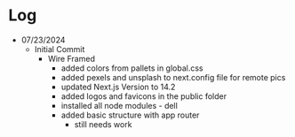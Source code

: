 # Log

- 07/23/2024
  - Initial Commit
    - Wire Framed
      - added colors from pallets in global.css
      - added pexels and unsplash to next.config file for remote pics
      - updated Next.js Version to 14.2
      - added logos and favicons in the public folder
      - installed all node modules - dell
      - added basic structure with app router
        - still needs work
